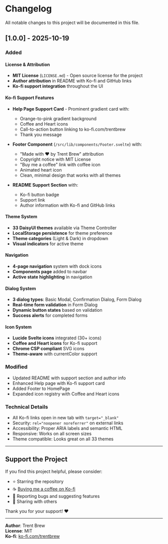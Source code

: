 # Changelog

All notable changes to this project will be documented in this file.

## [1.0.0] - 2025-10-19

### Added

#### License & Attribution
- **MIT License** (`LICENSE.md`) - Open source license for the project
- **Author attribution** in README with Ko-fi and GitHub links
- **Ko-fi support integration** throughout the UI

#### Ko-fi Support Features
- **Help Page Support Card** - Prominent gradient card with:
  - Orange-to-pink gradient background
  - Coffee and Heart icons
  - Call-to-action button linking to ko-fi.com/trentbrew
  - Thank you message
  
- **Footer Component** (`/src/lib/components/Footer.svelte`) with:
  - "Made with ❤️ by Trent Brew" attribution
  - Copyright notice with MIT License
  - "Buy me a coffee" link with coffee icon
  - Animated heart icon
  - Clean, minimal design that works with all themes
  
- **README Support Section** with:
  - Ko-fi button badge
  - Support link
  - Author information with Ko-fi and GitHub links

#### Theme System
- **33 DaisyUI themes** available via Theme Controller
- **LocalStorage persistence** for theme preference
- **Theme categories** (Light & Dark) in dropdown
- **Visual indicators** for active theme

#### Navigation
- **4-page navigation** system with dock icons
- **Components page** added to navbar
- **Active state highlighting** in navigation

#### Dialog System
- **3 dialog types**: Basic Modal, Confirmation Dialog, Form Dialog
- **Real-time form validation** in Form Dialog
- **Dynamic button states** based on validation
- **Success alerts** for completed forms

#### Icon System
- **Lucide Svelte icons** integrated (30+ icons)
- **Coffee and Heart icons** for Ko-fi support
- **Chrome CSP compliant** SVG icons
- **Theme-aware** with currentColor support

### Modified
- Updated README with support section and author info
- Enhanced Help page with Ko-fi support card
- Added Footer to HomePage
- Expanded icon registry with Coffee and Heart icons

### Technical Details
- All Ko-fi links open in new tab with `target="_blank"`
- Security: `rel="noopener noreferrer"` on external links
- Accessibility: Proper ARIA labels and semantic HTML
- Responsive: Works on all screen sizes
- Theme compatible: Looks great on all 33 themes

---

## Support the Project

If you find this project helpful, please consider:
- ⭐ Starring the repository
- ☕ [Buying me a coffee on Ko-fi](https://ko-fi.com/trentbrew)
- 🐛 Reporting bugs and suggesting features
- 📢 Sharing with others

Thank you for your support! ❤️

---

**Author**: Trent Brew  
**License**: MIT  
**Ko-fi**: [ko-fi.com/trentbrew](https://ko-fi.com/trentbrew)
